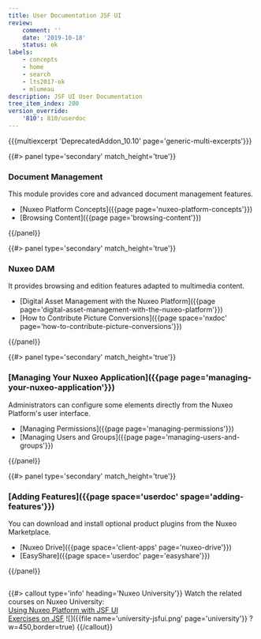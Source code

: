 ```yaml
---
title: User Documentation JSF UI
review:
    comment: ''
    date: '2019-10-18'
    status: ok
labels:
    - concepts
    - home
    - search
    - lts2017-ok
    - mlumeau
description: JSF UI User Documentation
tree_item_index: 200
version_override:
    '810': 810/userdoc
---
```


{{{multiexcerpt 'DeprecatedAddon_10.10' page='generic-multi-excerpts'}}}

<div class="row" data-equalizer data-equalize-on="medium">
<div class="column medium-6">
{{#> panel type='secondary' match_height='true'}}

### Document Management

This module provides core and advanced document management features.

- [Nuxeo Platform Concepts]({{page page='nuxeo-platform-concepts'}})
- [Browsing Content]({{page page='browsing-content'}})

{{/panel}}
</div>

<div class="column medium-6">
{{#> panel type='secondary' match_height='true'}}

### Nuxeo DAM

It provides browsing and edition features adapted to multimedia content.

- [Digital Asset Management with the Nuxeo Platform]({{page page='digital-asset-management-with-the-nuxeo-platform'}})
- [How to Contribute Picture Conversions]({{page space='nxdoc' page='how-to-contribute-picture-conversions'}})

{{/panel}}
</div>
</div>

<div class="row" data-equalizer data-equalize-on="medium">
<div class="column medium-6">
{{#> panel type='secondary' match_height='true'}}

### [Managing Your Nuxeo Application]({{page page='managing-your-nuxeo-application'}})

Administrators can configure some elements directly from the Nuxeo Platform's user interface.

- [Managing Permissions]({{page page='managing-permissions'}})
- [Managing Users and Groups]({{page page='managing-users-and-groups'}})

{{/panel}}
</div>

<div class="column medium-6">
{{#> panel type='secondary' match_height='true'}}

### [Adding Features]({{page space='userdoc' spage='adding-features'}})

You can download and install optional product plugins from the Nuxeo Marketplace.

- [Nuxeo Drive]({{page space='client-apps' page='nuxeo-drive'}})
- [EasyShare]({{page space='userdoc' page='easyshare'}})

{{/panel}}
</div>
</div>

{{#> callout type='info' heading='Nuxeo University'}}
Watch the related courses on Nuxeo University:</br>
[Using Nuxeo Platform with JSF UI](https://university.hyland.com/courses/e4070)</br>
[Exercises on JSF](https://university.hyland.com/catalog)
![]({{file name='university-jsfui.png' page='university'}} ?w=450,border=true)
{{/callout}}
